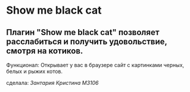 # Show me black cat

## Плагин "Show me black cat" позволяет расслабиться и получить удовольствие, смотря на котиков.

Функционал: Открывает у вас в браузере сайт с картинками черных, белых и рыжих котов.

сделала: *Зантария Кристина М3106*
